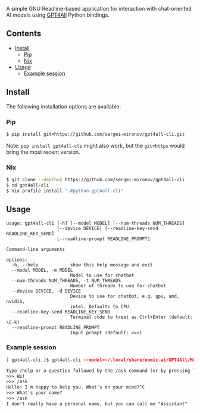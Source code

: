 A simple GNU Readline-based application for interaction with chat-oriented AI models using
[GPT4All](https://www.nomic.ai/gpt4all) Python bindings.

Contents
--------

<!-- vim-markdown-toc GFM -->

* [Install](#install)
    * [Pip](#pip)
    * [Nix](#nix)
* [Usage](#usage)
    * [Example session](#example-session)

<!-- vim-markdown-toc -->

Install
-------

The following installation options are available:

### Pip

```sh
$ pip install git+https://github.com/sergei-mironov/gpt4all-cli.git
```

Note: `pip install gpt4all-cli` might also work, but the `git+https` would bring the most recent
version.

### Nix

```sh
$ git clone --depth=1 https://github.com/sergei-mironov/gpt4all-cli
$ cd gpt4all-cli
$ nix profile install ".#python-gpt4all-cli"
```

Usage
-----

<!--
``` python
!gpt4all-cli --help
```
-->
``` result
usage: gpt4all-cli [-h] [--model MODEL] [--num-threads NUM_THREADS]
                   [--device DEVICE] [--readline-key-send READLINE_KEY_SEND]
                   [--readline-prompt READLINE_PROMPT]

Command-line arguments

options:
  -h, --help            show this help message and exit
  --model MODEL, -m MODEL
                        Model to use for chatbot
  --num-threads NUM_THREADS, -t NUM_THREADS
                        Number of threads to use for chatbot
  --device DEVICE, -d DEVICE
                        Device to use for chatbot, e.g. gpu, amd, nvidia,
                        intel. Defaults to CPU.
  --readline-key-send READLINE_KEY_SEND
                        Terminal code to treat as Ctrl+Enter (default: \C-k)
  --readline-prompt READLINE_PROMPT
                        Input prompt (default: >>>)
```

### Example session

``` sh
[ gpt4all-cli ]$ gpt4all-cli --model=~/.local/share/nomic.ai/GPT4All/Meta-Llama-3-8B-Instruct.Q4_0.gguf
```
``` txt
Type /help or a question followed by the /ask command (or by pressing `C-k` key).
>>> Hi!
>>> /ask
Hello! I'm happy to help you. What's on your mind?^C
>>> What's your name?
>>> /ask
I don't really have a personal name, but you can call me "Assistant"
```

